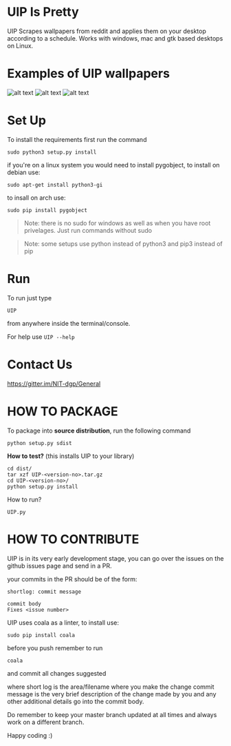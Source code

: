UIP Is Pretty
=============

UIP Scrapes wallpapers from reddit and applies them on your desktop according to a schedule. Works with windows, mac and gtk based desktops on Linux.

Examples of UIP wallpapers
==========================

![alt text]( examples/UIP_screenshot.png )
![alt text]( examples/mac_wallpaper.png )
![alt text]( examples/windows_wallpaper.png )

Set Up
======

To install the requirements first run the command

```
sudo python3 setup.py install
```

if you're on a linux system you would need to install
pygobject, to install on debian use:
```
sudo apt-get install python3-gi
```
to insall on arch use:
```
sudo pip install pygobject
```

>Note: there is no sudo for windows as well as when you have root privelages.
Just run commands without sudo

>Note: some setups use python instead of python3 and pip3 instead of pip

Run
===

To run just type

```
UIP
```
from anywhere inside the terminal/console.

For help use `UIP --help`

Contact Us
==========
https://gitter.im/NIT-dgp/General


HOW TO PACKAGE
==============
To package into **source distribution**, run the following command
```
python setup.py sdist
```
**How to test?** (this installs UIP to your library)
```
cd dist/
tar xzf UIP-<version-no>.tar.gz
cd UIP-<version-no>/
python setup.py install
```
How to run?
```
UIP.py
```

HOW TO CONTRIBUTE
=================

UIP is in its very early development stage, you can go over the issues on the
github issues page and send in a PR.

your commits in the PR should be of the form:

```
shortlog: commit message

commit body
Fixes <issue number>
```

UIP uses coala as a linter, to install use:
```
sudo pip install coala
```

before you push remember to run
```
coala
```
and commit all changes suggested

where short log is the area/filename where you make the change
commit message is the very brief description of the change made by you and any
other additional details go into the commit body.

Do remember to keep your master branch updated at all times
and always work on a different branch.

Happy coding :)
